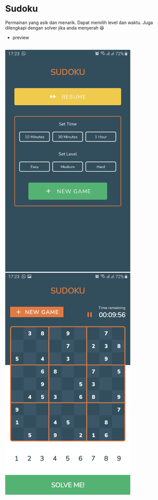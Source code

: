 # Sudoku

Permainan yang asik dan menarik. Dapat memilih level dan waktu. Juga dilengkapi dengan solver jika anda menyerah :laughing:
* preview</br></br>
<p float="left">
<img src="image/main.jpg" width="400">
<img src="image/board.jpg" width="400">
</p>
